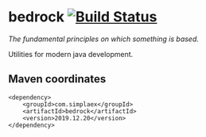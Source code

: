 # bedrock [![Build Status](https://travis-ci.org/simplaex/bedrock.svg?branch=master)](https://travis-ci.org/simplaex/bedrock)

*The fundamental principles on which something is based.*

Utilities for modern java development. 

## Maven coordinates

    <dependency>
        <groupId>com.simplaex</groupId>
        <artifactId>bedrock</artifactId>
        <version>2019.12.20</version>
    </dependency>

